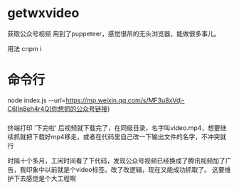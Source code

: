 # getwxvideo
获取公众号视频
用到了puppeteer，感觉很吊的无头浏览器，能做很多事儿。


用法 
cnpm i



# 命令行
node index.js --url=https://mp.weixin.qq.com/s/MF3u8xVdj-C6IIn8eh4r4Q(你想抓的公众号链接)

###
终端打印  '下完啦' 后视频就下载完了，在同级目录，名字叫video.mp4，想要继续抓就把下载好mp4移走，或者在代码里自己改一下输出文件的名字，不冲突就行

时隔十个多月，工闲时间看了下代码，发现公众号视频已经换成了腾讯视频加了广告，我印象中以前就是个video标签。改了改逻辑，现在又能成功抓取了。
这要维护下去感觉是个大工程啊